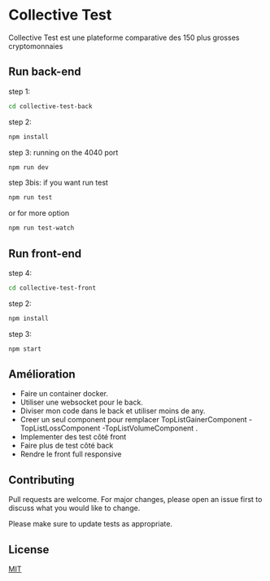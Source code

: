 # Collective Test

Collective Test est une plateforme comparative des 150 plus grosses cryptomonnaies

## Run back-end

step 1:
```bash
cd collective-test-back
```
step 2:

```bash
npm install
```

step 3:
running on the 4040 port
```bash
npm run dev
```

step 3bis:
if you want run test
```bash
npm run test
```
or for more option
```bash
npm run test-watch
```
## Run front-end

step 4:
```bash
cd collective-test-front
```
step 2:

```bash
npm install
```

step 3:
```bash
npm start
```

## Amélioration

- Faire un container docker.
- Utiliser une websocket pour le back.
- Diviser mon code dans le back et utiliser moins de any.
- Creer un seul component pour remplacer TopListGainerComponent - TopListLossComponent -TopListVolumeComponent .
- Implementer des test côté front
- Faire plus de test côté back
- Rendre le front full responsive




## Contributing
Pull requests are welcome. For major changes, please open an issue first to discuss what you would like to change.

Please make sure to update tests as appropriate.

## License
[MIT](https://choosealicense.com/licenses/mit/)